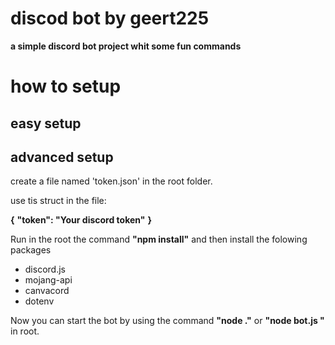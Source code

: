 # discod bot by geert225
**a simple discord bot project whit some fun commands**

# how to setup
## easy setup
## advanced setup
create a file named 'token.json' in the root folder.

use tis struct in the file:

**{**
  **"token": "Your discord token"**
**}**

Run in the root the command **"npm install"** and then install the folowing packages
 * discord.js
 * mojang-api
 * canvacord
 * dotenv

Now you can start the bot by using the command **"node ."** or **"node bot.js "** in root.
